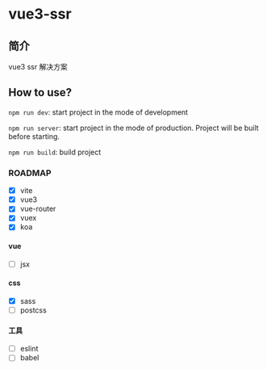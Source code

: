 # vue3-ssr

## 简介

vue3 ssr 解决方案

## How to use?

`npm run dev`: start project in the mode of development

`npm run server`: start project in the mode of production. Project will be built before starting.

`npm run build`: build project

### ROADMAP

- [x] vite
- [x] vue3
- [x] vue-router
- [x] vuex
- [x] koa

#### vue

- [ ] jsx

#### css

- [x] sass
- [ ] postcss

#### 工具

- [ ] eslint
- [ ] babel

